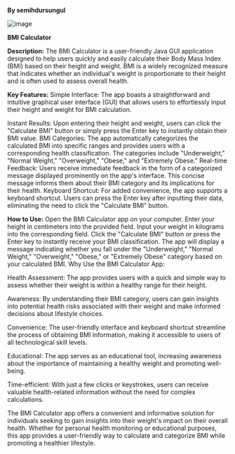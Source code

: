 **By semihdursungul**

![image](https://github.com/semihdursungul/java_projects/assets/114025283/7417a24e-8cd6-4fed-a825-9053851e11e8)


**BMI Calculator**

**Description:**
The BMI Calculator is a user-friendly Java GUI application designed to help users quickly and easily calculate their Body Mass Index (BMI) based on their height and weight. 
BMI is a widely recognized measure that indicates whether an individual's weight is proportionate to their height and is often used to assess overall health.

**Key Features:**
Simple Interface: The app boasts a straightforward and intuitive graphical user interface (GUI) that allows users to effortlessly input their height and weight for BMI calculation.

Instant Results: Upon entering their height and weight, users can click the "Calculate BMI" button or simply press the Enter key to instantly obtain their BMI value.
BMI Categories: The app automatically categorizes the calculated BMI into specific ranges and provides users with a corresponding health classification. The categories include "Underweight," "Normal Weight," "Overweight," "Obese," and "Extremely Obese."
Real-time Feedback: Users receive immediate feedback in the form of a categorized message displayed prominently on the app's interface. This concise message informs them about their BMI category and its implications for their health.
Keyboard Shortcut: For added convenience, the app supports a keyboard shortcut. Users can press the Enter key after inputting their data, eliminating the need to click the "Calculate BMI" button.

**How to Use:**
Open the BMI Calculator app on your computer.
Enter your height in centimeters into the provided field.
Input your weight in kilograms into the corresponding field.
Click the "Calculate BMI" button or press the Enter key to instantly receive your BMI classification.
The app will display a message indicating whether you fall under the "Underweight," "Normal Weight," "Overweight," "Obese," or "Extremely Obese" category based on your calculated BMI.
Why Use the BMI Calculator App:

Health Assessment: The app provides users with a quick and simple way to assess whether their weight is within a healthy range for their height.

Awareness: By understanding their BMI category, users can gain insights into potential health risks associated with their weight and make informed decisions about lifestyle choices.

Convenience: The user-friendly interface and keyboard shortcut streamline the process of obtaining BMI information, making it accessible to users of all technological skill levels.

Educational: The app serves as an educational tool, increasing awareness about the importance of maintaining a healthy weight and promoting well-being.

Time-efficient: With just a few clicks or keystrokes, users can receive valuable health-related information without the need for complex calculations.

The BMI Calculator app offers a convenient and informative solution for individuals seeking to gain insights into their weight's impact on their overall health. Whether for personal health monitoring or educational purposes, this app provides a user-friendly way to calculate and categorize BMI while promoting a healthier lifestyle.
